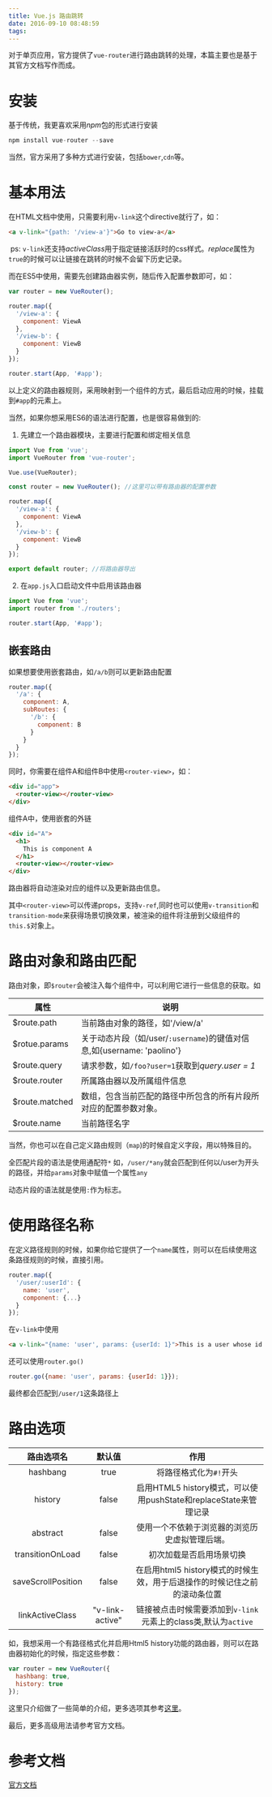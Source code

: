 ```yaml
---
title: Vue.js 路由跳转
date: 2016-09-10 08:48:59
tags:
---
```


对于单页应用，官方提供了`vue-router`进行路由跳转的处理，本篇主要也是基于其官方文档写作而成。



# 安装

基于传统，我更喜欢采用*npm*包的形式进行安装

```js
npm install vue-router --save
```

当然，官方采用了多种方式进行安装，包括`bower`,`cdn`等。

# 基本用法

在HTML文档中使用，只需要利用`v-link`这个directive就行了，如：

```html
<a v-link="{path: '/view-a'}">Go to view-a</a>
```

​	ps: `v-link`还支持*activeClass*用于指定链接活跃时的css样式。*replace*属性为`true`的时候可以让链接在跳转的时候不会留下历史记录。

而在ES5中使用，需要先创建路由器实例，随后传入配置参数即可，如：

```javascript
var router = new VueRouter();

router.map({
  '/view-a': {
    component: ViewA
  },
  '/view-b': {
    component: ViewB
  }
});

router.start(App, '#app');
```

以上定义的路由器规则，采用映射到一个组件的方式，最后启动应用的时候，挂载到`#app`的元素上。



当然，如果你想采用ES6的语法进行配置，也是很容易做到的:

1. 先建立一个路由器模块，主要进行配置和绑定相关信息

```javascript
import Vue from 'vue';
import VueRouter from 'vue-router';

Vue.use(VueRouter);

const router = new VueRouter(); //这里可以带有路由器的配置参数

router.map({
  '/view-a': {
    component: ViewA
  },
  '/view-b': {
    component: ViewB
  }
});

export default router; //将路由器导出
```



2. 在`app.js`入口启动文件中启用该路由器

```javascript
import Vue from 'vue';
import router from './routers';

router.start(App, '#app');
```

## 嵌套路由

如果想要使用嵌套路由，如`/a/b`则可以更新路由配置

```javascript
router.map({
  '/a': {
    component: A,
    subRoutes: {
      '/b': {
        component: B
      }
    }
  }
});
```

同时，你需要在组件A和组件B中使用`<router-view>`，如：

```html
<div id="app">
  <router-view></router-view>
</div>
```

组件A中，使用嵌套的外链

```html
<div id="A">
  <h1>
    This is component A
  </h1>
  <router-view></router-view>
</div>
```

路由器将自动渲染对应的组件以及更新路由信息。

其中`<router-view>`可以传递props，支持`v-ref`,同时也可以使用`v-transition`和`transition-mode`来获得场景切换效果，被渲染的组件将注册到父级组件的`this.$`对象上。



# 路由对象和路由匹配

路由对象，即`$router`会被注入每个组件中，可以利用它进行一些信息的获取。如

| 属性             | 说明                                       |
| -------------- | ---------------------------------------- |
| $route.path    | 当前路由对象的路径，如'/view/a'                     |
| $rotue.params  | 关于动态片段（如/user/`:username`)的键值对信息,如{username: 'paolino'} |
| $route.query   | 请求参数，如`/foo?user=1`获取到*query.user = 1*   |
| $route.router  | 所属路由器以及所属组件信息                            |
| $route.matched | 数组，包含当前匹配的路径中所包含的所有片段所对应的配置参数对象。         |
| $route.name    | 当前路径名字                                   |

当然，你也可以在自己定义路由规则（`map`)的时候自定义字段，用以特殊目的。

全匹配片段的语法是使用通配符`*` 如，`/user/*any`就会匹配到任何以/user为开头的路径，并给`params`对象中赋值一个属性`any`

动态片段的语法就是使用`:`作为标志。



# 使用路径名称

在定义路径规则的时候，如果你给它提供了一个`name`属性，则可以在后续使用这条路径规则的时候，直接引用。

```javascript
router.map({
  '/user/:userId': {
   	name: 'user',
    component: {...}
  }
});
```

在`v-link`中使用

```html
<a v-link="{name: 'user', params: {userId: 1}">This is a user whose id is 1</a>
```

还可以使用`router.go()`

```javascript
router.go({name: 'user', params: {userId: 1}});
```

最终都会匹配到`/user/1`这条路径上



# 路由选项

|       路由选项名        |       默认值       |                    作用                    |
| :----------------: | :-------------: | :--------------------------------------: |
|      hashbang      |      true       |              将路径格式化为`#!`开头               |
|      history       |      false      | 启用HTML5 history模式，可以使用pushState和replaceState来管理记录 |
|      abstract      |      false      |         使用一个不依赖于浏览器的浏览历史虚拟管理后端。          |
|  transitionOnLoad  |      false      |               初次加载是否启用场景切换               |
| saveScrollPosition |      false      | 在启用html5 history模式的时候生效，用于后退操作的时候记住之前的滚动条位置 |
|  linkActiveClass   | "v-link-active" | 链接被点击时候需要添加到`v-link`元素上的class类,默认为`active` |



如，我想采用一个有路径格式化并启用Html5 history功能的路由器，则可以在路由器初始化的时候，指定这些参数：

```javascript
var router = new VueRouter({
  hashbang: true,
  history: true
});
```



这里只介绍做了一些简单的介绍，更多选项其参考[这里](http://router.vuejs.org/zh-cn/options.html)。



最后，更多高级用法请参考官方文档。

# 参考文档

[官方文档](http://router.vuejs.org/zh-cn/)

